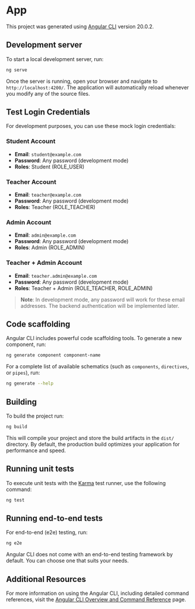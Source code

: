 # App

This project was generated using [Angular CLI](https://github.com/angular/angular-cli) version 20.0.2.

## Development server

To start a local development server, run:

```bash
ng serve
```

Once the server is running, open your browser and navigate to `http://localhost:4200/`. The application will automatically reload whenever you modify any of the source files.

## Test Login Credentials

For development purposes, you can use these mock login credentials:

### Student Account
- **Email**: `student@example.com`
- **Password**: Any password (development mode)
- **Roles**: Student (ROLE_USER)

### Teacher Account  
- **Email**: `teacher@example.com`
- **Password**: Any password (development mode)
- **Roles**: Teacher (ROLE_TEACHER)

### Admin Account
- **Email**: `admin@example.com`
- **Password**: Any password (development mode)
- **Roles**: Admin (ROLE_ADMIN)

### Teacher + Admin Account
- **Email**: `teacher.admin@example.com`
- **Password**: Any password (development mode)
- **Roles**: Teacher + Admin (ROLE_TEACHER, ROLE_ADMIN)

> **Note**: In development mode, any password will work for these email addresses. The backend authentication will be implemented later.

## Code scaffolding

Angular CLI includes powerful code scaffolding tools. To generate a new component, run:

```bash
ng generate component component-name
```

For a complete list of available schematics (such as `components`, `directives`, or `pipes`), run:

```bash
ng generate --help
```

## Building

To build the project run:

```bash
ng build
```

This will compile your project and store the build artifacts in the `dist/` directory. By default, the production build optimizes your application for performance and speed.

## Running unit tests

To execute unit tests with the [Karma](https://karma-runner.github.io) test runner, use the following command:

```bash
ng test
```

## Running end-to-end tests

For end-to-end (e2e) testing, run:

```bash
ng e2e
```

Angular CLI does not come with an end-to-end testing framework by default. You can choose one that suits your needs.

## Additional Resources

For more information on using the Angular CLI, including detailed command references, visit the [Angular CLI Overview and Command Reference](https://angular.dev/tools/cli) page.

